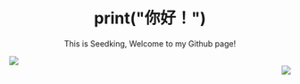 <p align="center">
    <h1 align="center">print("你好！") </h1> 
    <p align="center">This is Seedking, Welcome to my Github page!</p>   
</p>


<a href="https://github.com/anuraghazra/github-readme-stats">
  <img align="left" src="https://github-readme-stats.vercel.app/api/top-langs/?username=Seedking&hide_border=true&layout=compact" />
</a>
<br/>
<a href="https://github.com/anuraghazra/github-readme-stats">
  <img align="right" src="https://github-readme-stats.vercel.app/api?username=Seedking&show_icons=true&hide_border=true" />
</a>